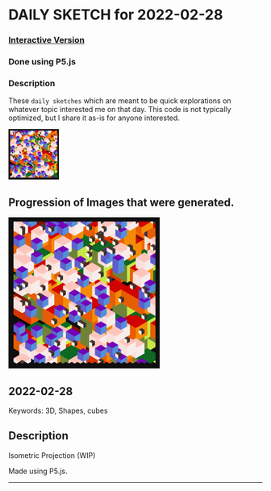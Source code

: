 # DAILY SKETCH for 2022-02-28

### [Interactive Version](https://ram-n.github.io/generative_art/daily_sketches/2022/2022-02-28) 
 ### Done using P5.js

### Description

These `daily sketches` which are meant to be quick explorations     on whatever topic interested me on that day. This code is not typically optimized, but I share it as-is     for anyone interested.

<img src = 'images/keep_2022-03-01-15-43-51.png' width = '100'> 

## Progression of Images that were generated.

<img src = 'images/keep_2022-03-01-15-43-51.png' width = '300'> 




## 2022-02-28
Keywords: 3D, Shapes, cubes
 

## Description 

 Isometric Projection (WIP)
 

Made using P5.js. 

-----

